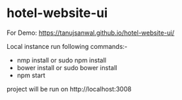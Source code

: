 # hotel-website-ui

For Demo:  https://tanujsanwal.github.io/hotel-website-ui/ 


Local instance run following commands:-

- nmp install or sudo npm install
- bower install or sudo bower install
- npm start

project will be run on  http://localhost:3008
